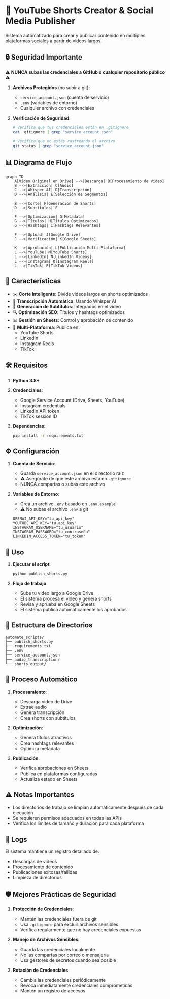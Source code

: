 # 🎥 YouTube Shorts Creator & Social Media Publisher

Sistema automatizado para crear y publicar contenido en múltiples plataformas sociales a partir de videos largos.

## 🔒 Seguridad Importante

⚠️ **NUNCA subas las credenciales a GitHub o cualquier repositorio público** ⚠️

1. **Archivos Protegidos** (no subir a git):
   - `service_account.json` (cuenta de servicio)
   - `.env` (variables de entorno)
   - Cualquier archivo con credenciales

2. **Verificación de Seguridad**:
   ```bash
   # Verifica que tus credenciales están en .gitignore
   cat .gitignore | grep "service_account.json"
   
   # Verifica que no estás rastreando el archivo
   git status | grep "service_account.json"
   ```

## 📊 Diagrama de Flujo

```mermaid
graph TD
    A[Video Original en Drive] -->|Descarga| B[Procesamiento de Video]
    B -->|Extracción| C[Audio]
    C -->|Whisper AI| D[Transcripción]
    D -->|Análisis| E[Selección de Segmentos]
    
    B -->|Corte| F[Generación de Shorts]
    D -->|Subtítulos| F
    
    F -->|Optimización| G[Metadata]
    G -->|Títulos| H[Títulos Optimizados]
    G -->|Hashtags| I[Hashtags Relevantes]
    
    F -->|Upload| J[Google Drive]
    J -->|Verificación| K[Google Sheets]
    
    K -->|Aprobación| L[Publicación Multi-Plataforma]
    L -->|YouTube| M[YouTube Shorts]
    L -->|LinkedIn| N[LinkedIn Videos]
    L -->|Instagram| O[Instagram Reels]
    L -->|TikTok| P[TikTok Videos]
```

## 🌟 Características

- ✂️ **Corte Inteligente**: Divide videos largos en shorts optimizados
- 🎯 **Transcripción Automática**: Usando Whisper AI
- 📝 **Generación de Subtítulos**: Integrados en el video
- 🔍 **Optimización SEO**: Títulos y hashtags optimizados
- 📊 **Gestión en Sheets**: Control y aprobación de contenido
- 🚀 **Multi-Plataforma**: Publica en:
  - YouTube Shorts
  - LinkedIn
  - Instagram Reels
  - TikTok

## 🛠️ Requisitos

1. **Python 3.8+**
2. **Credenciales**:
   - Google Service Account (Drive, Sheets, YouTube)
   - Instagram credentials
   - LinkedIn API token
   - TikTok session ID

3. **Dependencias**:
   ```bash
   pip install -r requirements.txt
   ```

## ⚙️ Configuración

1. **Cuenta de Servicio**:
   - Guarda `service_account.json` en el directorio raíz
   - ⚠️ Asegúrate de que este archivo está en `.gitignore`
   - NUNCA compartas o subas este archivo

2. **Variables de Entorno**:
   - Crea un archivo `.env` basado en `.env.example`
   - ⚠️ No subas el archivo `.env` a git
   ```env
   OPENAI_API_KEY="tu_api_key"
   YOUTUBE_API_KEY="tu_api_key"
   INSTAGRAM_USERNAME="tu_usuario"
   INSTAGRAM_PASSWORD="tu_contraseña"
   LINKEDIN_ACCESS_TOKEN="tu_token"
   ```

## 🚀 Uso

1. **Ejecutar el script**:
   ```bash
   python publish_shorts.py
   ```

2. **Flujo de trabajo**:
   - Sube tu video largo a Google Drive
   - El sistema procesa el video y genera shorts
   - Revisa y aprueba en Google Sheets
   - El sistema publica automáticamente los aprobados

## 📁 Estructura de Directorios

```
automate_scripts/
├── publish_shorts.py
├── requirements.txt
├── .env
├── service_account.json
├── audio_transcription/
└── shorts_output/
```

## 🔄 Proceso Automático

1. **Procesamiento**:
   - Descarga video de Drive
   - Extrae audio
   - Genera transcripción
   - Crea shorts con subtítulos

2. **Optimización**:
   - Genera títulos atractivos
   - Crea hashtags relevantes
   - Optimiza metadata

3. **Publicación**:
   - Verifica aprobaciones en Sheets
   - Publica en plataformas configuradas
   - Actualiza estado en Sheets

## ⚠️ Notas Importantes

- Los directorios de trabajo se limpian automáticamente después de cada ejecución
- Se requieren permisos adecuados en todas las APIs
- Verifica los límites de tamaño y duración para cada plataforma

## 📝 Logs

El sistema mantiene un registro detallado de:
- Descargas de videos
- Procesamiento de contenido
- Publicaciones exitosas/fallidas
- Limpieza de directorios 

## 🛡️ Mejores Prácticas de Seguridad

1. **Protección de Credenciales**:
   - Mantén las credenciales fuera de git
   - Usa `.gitignore` para excluir archivos sensibles
   - Verifica regularmente que no hay credenciales expuestas

2. **Manejo de Archivos Sensibles**:
   - Guarda las credenciales localmente
   - No las compartas por correo o mensajería
   - Usa gestores de secretos cuando sea posible

3. **Rotación de Credenciales**:
   - Cambia las credenciales periódicamente
   - Revoca inmediatamente credenciales comprometidas
   - Mantén un registro de accesos 